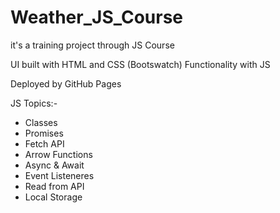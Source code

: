 # Weather_JS_Course

it's a training project through JS Course

UI built with HTML and CSS (Bootswatch) Functionality with JS

Deployed by GitHub Pages

JS Topics:-

  - Classes
  - Promises
  - Fetch API
  - Arrow Functions
  - Async & Await
  - Event Listeneres
  - Read from API 
  - Local Storage
